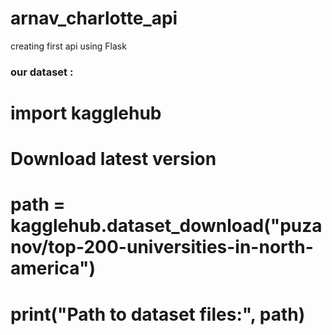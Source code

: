 # arnav_charlotte_api
creating first api using Flask

### our dataset : 
# import kagglehub

# Download latest version
# path = kagglehub.dataset_download("puzanov/top-200-universities-in-north-america")

# print("Path to dataset files:", path)
